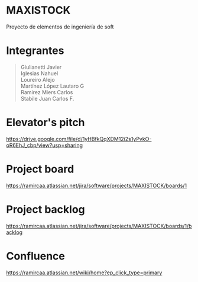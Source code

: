 # MAXISTOCK
Proyecto de elementos de ingeniería de soft

# Integrantes
> Giulianetti Javier\
Iglesias Nahuel\
Loureiro Alejo\
Martínez López Lautaro G\
Ramirez Miers Carlos\
Stabile Juan Carlos F.

# Elevator's pitch
https://drive.google.com/file/d/1yHBfkQqXDM12i2s1yPvkO-oR6EhJ_cbp/view?usp=sharing

# Project board
https://ramircaa.atlassian.net/jira/software/projects/MAXISTOCK/boards/1

# Project backlog
https://ramircaa.atlassian.net/jira/software/projects/MAXISTOCK/boards/1/backlog

# Confluence
https://ramircaa.atlassian.net/wiki/home?ep_click_type=primary
